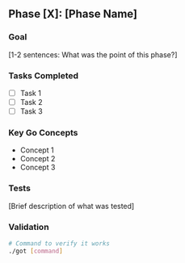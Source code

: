 ## Phase [X]: [Phase Name]

### Goal
[1-2 sentences: What was the point of this phase?]

### Tasks Completed
- [ ] Task 1
- [ ] Task 2
- [ ] Task 3

### Key Go Concepts
- Concept 1
- Concept 2
- Concept 3

### Tests
[Brief description of what was tested]

### Validation
```bash
# Command to verify it works
./got [command]
```
